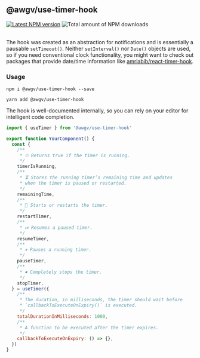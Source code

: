 ## @awgv/use-timer-hook

[![Latest NPM version](https://img.shields.io/npm/v/@awgv/use-timer-hook/latest)](https://www.npmjs.com/package/@awgv/use-timer-hook)
![Total amount of NPM downloads](https://img.shields.io/npm/dt/@awgv/use-timer-hook)
<br>
<br>

The hook was created as an abstraction for notifications and is essentially a pausable `setTimeout()`. Neither `setInterval()` nor `Date()` objects are used, so if you need conventional clock functionality, you might want to check out packages that provide date/time information like [amrlabib/react-timer-hook](https://github.com/amrlabib/react-timer-hook).

### Usage

```
npm i @awgv/use-timer-hook --save
```

```
yarn add @awgv/use-timer-hook
```

The hook is well-documented internally, so you can rely on your editor for intelligent code completion.

```javascript
import { useTimer } from '@awgv/use-timer-hook'

export function YourComponent() {
  const {
    /**
     * ⏲ Returns true if the timer is running.
     */
    timerIsRunning,
    /**
     * ⏳ Stores the running timer’s remaining time and updates
     * when the timer is paused or restarted.
     */
    remainingTime,
    /**
     * 🔁 Starts or restarts the timer.
     */
    restartTimer,
    /**
     * ⏯ Resumes a paused timer.
     */
    resumeTimer,
    /**
     * ⏸ Pauses a running timer.
     */
    pauseTimer,
    /**
     * ⏹ Completely stops the timer.
     */
    stopTimer,
  } = useTimer({
    /**
     * The duration, in milliseconds, the timer should wait before
     * `callbackToExecuteOnExpiry()` is executed.
     */
    totalDurationInMilliseconds: 1000,
    /**
     * A function to be executed after the timer expires.
     */
    callbackToExecuteOnExpiry: () => {},
  })
}
```
